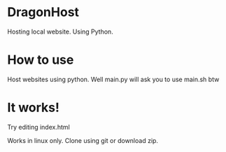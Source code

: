 # DragonHost
Hosting local website. Using Python.

# How to use
Host websites using python. Well main.py will ask you to use main.sh btw

# It works!
Try editing index.html

Works in linux only.
Clone using git or download zip.
